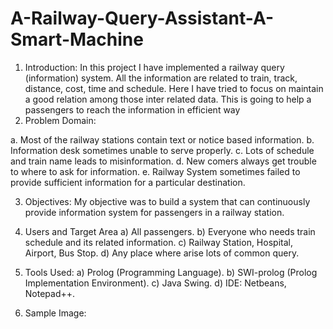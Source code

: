 # A-Railway-Query-Assistant-A-Smart-Machine

1.  Introduction:
In this project I have implemented a railway query (information) system. All the information are related to train, track, distance, cost, time and schedule. Here I have tried to focus on maintain a good relation among those inter related data. This is going to help a passengers to reach the information in efficient way
2.	Problem Domain:

a.	Most of the railway stations contain text or notice based information.
b.	 Information desk sometimes unable to serve properly. 
c.	 Lots of schedule and train name leads to misinformation.
d.	 New comers always get trouble to where to ask for information. 
e.	 Railway System sometimes failed to provide sufficient information for a particular destination.

3.   Objectives:
My objective was to build a system that can continuously provide information system for passengers in a railway station.

5.	Users and Target Area
a)	All passengers.
b)	Everyone who needs train schedule and its related information. 
c)	Railway Station, Hospital, Airport, Bus Stop.
d)	Any place where arise lots of common query.

6.  Tools Used:
a)	 Prolog (Programming Language).
b)	 SWI-prolog (Prolog Implementation Environment).
c)	 Java Swing. 
d)	IDE: Netbeans, Notepad++.

6.  Sample Image:
